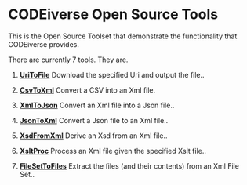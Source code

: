 
# CODEiverse Open Source Tools

This is the Open Source Toolset that demonstrate the functionality
that CODEiverse provides.

There are currently 7 tools.  They are.          
  1. **<a href="Docs/CommandLineTools/CLBCUriToFile.md">UriToFile</a>**
     Download the specified Uri and output the file..
 
  2. **<a href="Docs/CommandLineTools/CLBCCsvToXml.md">CsvToXml</a>**
     Convert a CSV into an Xml file.
 
  3. **<a href="Docs/CommandLineTools/CLBCXmlToJson.md">XmlToJson</a>**
     Convert an Xml file into a Json file..
 
  4. **<a href="Docs/CommandLineTools/CLBCJsonToXml.md">JsonToXml</a>**
     Convert a Json file to an Xml file..
 
  5. **<a href="Docs/CommandLineTools/CLBCXsdFromXml.md">XsdFromXml</a>**
     Derive an Xsd from an Xml file..
 
  6. **<a href="Docs/CommandLineTools/CLBCXsltProc.md">XsltProc</a>**
     Process an Xml file given the specified Xslt file..
 
  7. **<a href="Docs/CommandLineTools/CLBCFileSetToFiles.md">FileSetToFiles</a>**
     Extract the files (and their contents) from an Xml File Set..
 
  